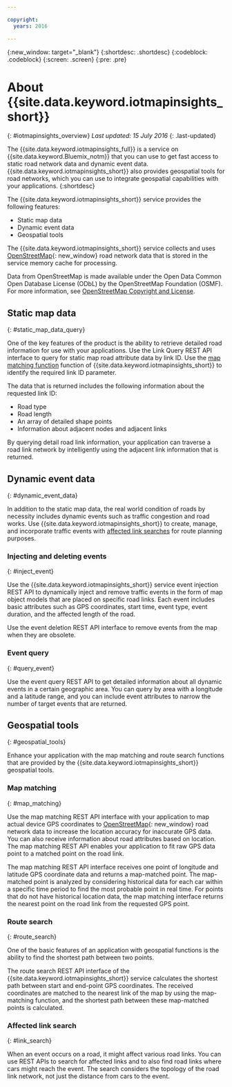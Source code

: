 ```yaml
---

copyright:
  years: 2016

---
```


{:new_window: target="_blank"}
{:shortdesc: .shortdesc}
{:codeblock: .codeblock}
{:screen: .screen}
{:pre: .pre}


# About {{site.data.keyword.iotmapinsights_short}}
{: #iotmapinsights_overview}
*Last updated: 15 July 2016*
{: .last-updated}

The {{site.data.keyword.iotmapinsights_full}} is a service on {{site.data.keyword.Bluemix_notm}} that you can use to get fast access to static road network data and dynamic event data. {{site.data.keyword.iotmapinsights_short}} also provides geospatial tools for road networks, which you can use to integrate geospatial capabilities with your applications.
{:shortdesc}

The {{site.data.keyword.iotmapinsights_short}} service provides the following features:

- Static map data
- Dynamic event data
- Geospatial tools

The {{site.data.keyword.iotmapinsights_short}} service collects and uses [OpenStreetMap](http://www.openstreetmap.org/){: new_window} road network data that is stored in the service memory cache for processing.

Data from OpenStreetMap is made available under the Open Data Common Open Database License (ODbL) by the OpenStreetMap Foundation (OSMF). For more information, see [OpenStreetMap Copyright and License](www.openstreetmap.org/copyright).

## Static map data
{: #static_map_data_query}

One of the key features of the product is the ability to retrieve detailed road information for use with your applications. Use the Link Query REST API interface to query for static map road attribute data by link ID. Use the [map matching function](#map_matching) function of  {{site.data.keyword.iotmapinsights_short}} to identify the required link ID parameter.

The data that is returned includes the following information about the requested link ID:

- Road type
- Road length
- An array of detailed shape points
- Information about adjacent nodes and adjacent links

By querying detail road link information, your application can traverse a road link network by intelligently using the adjacent link information that is returned.

## Dynamic event data
{: #dynamic_event_data}

In addition to the static map data, the real world condition of roads by necessity includes dynamic events such as traffic congestion and road works. Use {{site.data.keyword.iotmapinsights_short}} to create, manage, and incorporate traffic events with [affected link searches](#link_search) for route planning purposes.

### Injecting and deleting events
{: #inject_event}

Use the {{site.data.keyword.iotmapinsights_short}} service event injection REST API to dynamically inject and remove traffic events in the form of map object models that are placed on specific road links. Each event includes basic attributes such as GPS coordinates, start time, event type, event duration, and the affected length of the road.

Use the event deletion REST API interface to remove events from the map when they are obsolete.

### Event query
{: #query_event}

Use the event query REST API to get detailed information about all dynamic events in a certain geographic area. You can query by area with a longitude and a latitude range, and you can include event attributes to narrow the number of target events that are returned.

## Geospatial tools
{: #geospatial_tools}

Enhance your application with the map matching and route search functions that are provided by the {{site.data.keyword.iotmapinsights_short}} geospatial tools.

### Map matching
{: #map_matching}

Use the map matching REST API interface with your application to map actual device GPS coordinates to [OpenStreetMap](http://www.openstreetmap.org/){: new_window} road network data to increase the location accuracy for inaccurate GPS data. You can also receive information about road attributes based on location. The map matching REST API enables your application to fit raw GPS data point to a matched point on the road link.

The map matching REST API interface receives one point of longitude and latitude GPS coordinate data and returns a map-matched point. The map-matched point is analyzed by considering historical data for each car within a specific time period to find the most probable point in real time. For points that do not have historical location data, the map matching interface returns the nearest point on the road link from the requested GPS point.

### Route search
{: #route_search}

One of the basic features of an application with geospatial functions is the ability to find the shortest path between two points.  

The route search REST API interface of the {{site.data.keyword.iotmapinsights_short}} service calculates the shortest path between start and end-point GPS coordinates. The received coordinates are matched to the nearest link of the map by using the map-matching function, and the shortest path between these map-matched points is calculated.

### Affected link search
{: #link_search}

When an event occurs on a road, it might affect various road links. You can use REST APIs to search for affected links and to also find road links where cars might reach the event. The search considers the topology of the road link network, not just the distance from cars to the event.
